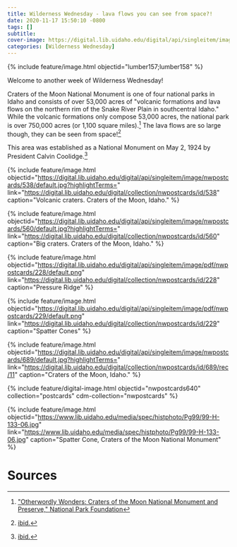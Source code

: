 ```yaml
---
title: Wilderness Wednesday - lava flows you can see from space?!
date: 2020-11-17 15:50:10 -0800
tags: []
subtitle: 
cover-image: https://digital.lib.uidaho.edu/digital/api/singleitem/image/pdf/nwpostcards/229/default.png
categories: [Wilderness Wednesday]
---
```


{% include feature/image.html objectid="lumber157;lumber158" %}

Welcome to another week of Wilderness Wednesday!

Craters of the Moon National Monument is one of four national parks in Idaho and consists of over 53,000 acres of "volcanic formations and lava flows on the northern rim of the Snake River Plain in southcentral Idaho." While the volcanic formations only compose 53,000 acres, the national park is over 750,000 acres (or 1,100 square miles).[^1] The lava flows are so large though, they can be seen from space![^2]

This area was established as a National Monument on May 2, 1924 by President Calvin Coolidge.[^3]

{% include feature/image.html objectid="https://digital.lib.uidaho.edu/digital/api/singleitem/image/nwpostcards/538/default.jpg?highlightTerms=" link="https://digital.lib.uidaho.edu/digital/collection/nwpostcards/id/538" caption="Volcanic craters. Craters of the Moon, Idaho." %}

{% include feature/image.html objectid="https://digital.lib.uidaho.edu/digital/api/singleitem/image/nwpostcards/560/default.jpg?highlightTerms=" link="https://digital.lib.uidaho.edu/digital/collection/nwpostcards/id/560" caption="Big craters. Craters of the Moon, Idaho." %}

{% include feature/image.html objectid="https://digital.lib.uidaho.edu/digital/api/singleitem/image/pdf/nwpostcards/228/default.png" link="https://digital.lib.uidaho.edu/digital/collection/nwpostcards/id/228" caption="Pressure Ridge" %}

{% include feature/image.html objectid="https://digital.lib.uidaho.edu/digital/api/singleitem/image/pdf/nwpostcards/229/default.png" link="https://digital.lib.uidaho.edu/digital/collection/nwpostcards/id/229" caption="Spatter Cones" %}

{% include feature/image.html objectid="https://digital.lib.uidaho.edu/digital/api/singleitem/image/nwpostcards/689/default.jpg?highlightTerms=" link="https://digital.lib.uidaho.edu/digital/collection/nwpostcards/id/689/rec/11" caption="Craters of the Moon, Idaho." %}

{% include feature/digital-image.html objectid="nwpostcards640" collection="postcards" cdm-collection="nwpostcards" %}

{% include feature/image.html objectid="https://www.lib.uidaho.edu/media/spec/histphoto/Pg99/99-H-133-06.jpg" link="https://www.lib.uidaho.edu/media/spec/histphoto/Pg99/99-H-133-06.jpg" caption="Spatter Cone, Craters of the Moon National Monument" %}


# Sources

[^1]: ["Otherwordly Wonders: Craters of the Moon National Monument and Preserve," National Park Foundation](https://www.nationalparks.org/explore-parks/craters-moon-national-monument-and-preserve#:~:text=Park%20Information,River%20Plain%20in%20southcentral%20Idaho.)

[^2]: [ibid.](https://www.nationalparks.org/explore-parks/craters-moon-national-monument-and-preserve#:~:text=Park%20Information,River%20Plain%20in%20southcentral%20Idaho.)

[^3]: [ibid.](https://www.nationalparks.org/explore-parks/craters-moon-national-monument-and-preserve#:~:text=Park%20Information,River%20Plain%20in%20southcentral%20Idaho.)